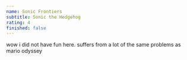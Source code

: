 ```yaml
---
name: Sonic Frontiers
subtitle: Sonic the Hedgehog
rating: 4
finished: false
---
```


wow i did not have fun here. suffers from a lot of the same problems as mario odyssey
